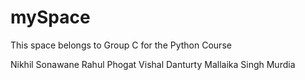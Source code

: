 # mySpace
This space belongs to Group C for the Python Course

Nikhil Sonawane
Rahul Phogat
Vishal Danturty
Mallaika Singh Murdia
